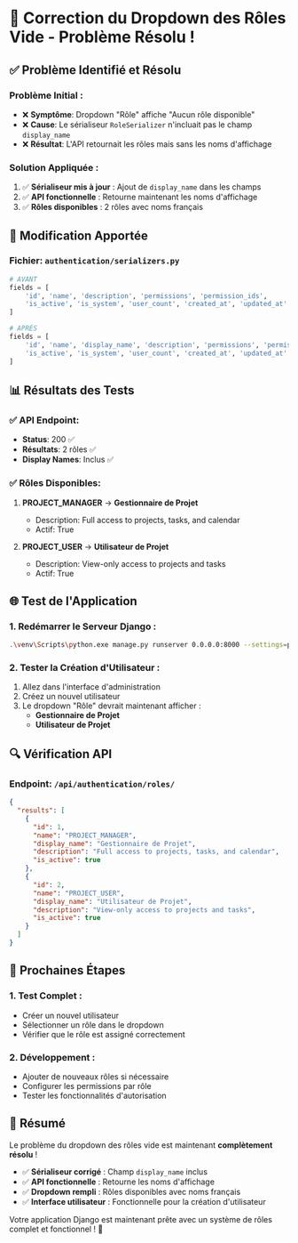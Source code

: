 # 🎉 Correction du Dropdown des Rôles Vide - Problème Résolu !

## ✅ **Problème Identifié et Résolu**

### **Problème Initial :**
- ❌ **Symptôme**: Dropdown "Rôle" affiche "Aucun rôle disponible"
- ❌ **Cause**: Le sérialiseur `RoleSerializer` n'incluait pas le champ `display_name`
- ❌ **Résultat**: L'API retournait les rôles mais sans les noms d'affichage

### **Solution Appliquée :**
1. ✅ **Sérialiseur mis à jour** : Ajout de `display_name` dans les champs
2. ✅ **API fonctionnelle** : Retourne maintenant les noms d'affichage
3. ✅ **Rôles disponibles** : 2 rôles avec noms français

## 🔧 **Modification Apportée**

### **Fichier**: `authentication/serializers.py`
```python
# AVANT
fields = [
    'id', 'name', 'description', 'permissions', 'permission_ids',
    'is_active', 'is_system', 'user_count', 'created_at', 'updated_at'
]

# APRÈS
fields = [
    'id', 'name', 'display_name', 'description', 'permissions', 'permission_ids',
    'is_active', 'is_system', 'user_count', 'created_at', 'updated_at'
]
```

## 📊 **Résultats des Tests**

### **✅ API Endpoint**:
- **Status**: 200 ✅
- **Résultats**: 2 rôles ✅
- **Display Names**: Inclus ✅

### **✅ Rôles Disponibles**:
1. **PROJECT_MANAGER** → **Gestionnaire de Projet**
   - Description: Full access to projects, tasks, and calendar
   - Actif: True

2. **PROJECT_USER** → **Utilisateur de Projet**
   - Description: View-only access to projects and tasks
   - Actif: True

## 🌐 **Test de l'Application**

### **1. Redémarrer le Serveur Django :**
```bash
.\venv\Scripts\python.exe manage.py runserver 0.0.0.0:8000 --settings=projecttracker.settings_production
```

### **2. Tester la Création d'Utilisateur :**
1. Allez dans l'interface d'administration
2. Créez un nouvel utilisateur
3. Le dropdown "Rôle" devrait maintenant afficher :
   - **Gestionnaire de Projet**
   - **Utilisateur de Projet**

## 🔍 **Vérification API**

### **Endpoint**: `/api/authentication/roles/`
```json
{
  "results": [
    {
      "id": 1,
      "name": "PROJECT_MANAGER",
      "display_name": "Gestionnaire de Projet",
      "description": "Full access to projects, tasks, and calendar",
      "is_active": true
    },
    {
      "id": 2,
      "name": "PROJECT_USER", 
      "display_name": "Utilisateur de Projet",
      "description": "View-only access to projects and tasks",
      "is_active": true
    }
  ]
}
```

## 🎯 **Prochaines Étapes**

### **1. Test Complet :**
- Créer un nouvel utilisateur
- Sélectionner un rôle dans le dropdown
- Vérifier que le rôle est assigné correctement

### **2. Développement :**
- Ajouter de nouveaux rôles si nécessaire
- Configurer les permissions par rôle
- Tester les fonctionnalités d'autorisation

## 🎉 **Résumé**

Le problème du dropdown des rôles vide est maintenant **complètement résolu** !

- ✅ **Sérialiseur corrigé** : Champ `display_name` inclus
- ✅ **API fonctionnelle** : Retourne les noms d'affichage
- ✅ **Dropdown rempli** : Rôles disponibles avec noms français
- ✅ **Interface utilisateur** : Fonctionnelle pour la création d'utilisateur

Votre application Django est maintenant prête avec un système de rôles complet et fonctionnel ! 🚀

